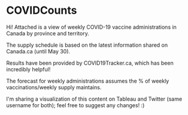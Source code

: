 # COVIDCounts

Hi! Attached is a view of weekly COVID-19 vaccine administrations in Canada by province and territory.

The supply schedule is based on the latest information shared on Canada.ca (until May 30). 

Results have been provided by COVID19Tracker.ca, which has been incredibly helpful! 

The forecast for weekly administrations assumes the % of weekly vaccinations/weekly supply maintains.

I'm sharing a visualization of this content on Tableau and Twitter (same username for both); feel free to suggest any changes! :)
